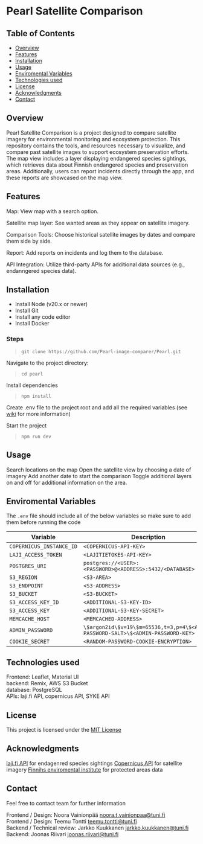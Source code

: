 # Pearl Satellite Comparison

<!-- Table of Contents -->

## Table of Contents

- [Overview](#Overview)
- [Features](#Features)
- [Installation](#Installation)
- [Usage](#Usage)
- [Enviromental Variables](#Enviromental-Variables)
- [Technologies used](#Technologies-used)
- [License](#License)
- [Acknowledgments](#Acknowledgments)
- [Contact](#Contact)

<!-- /Table of Contents -->

## Overview

Pearl Satellite Comparison is a project designed to compare satellite imagery for environmental monitoring and ecosystem
protection. This repository contains the tools, and resources necessary to visualize, and compare past satellite images to support
ecosystem preservation efforts. The map view includes a layer displaying endangered species sightings, which retrieves data
about Finnish endangered species and preservation areas. Additionally, users can report incidents directly through the app, and
these reports are showcased on the map view.

## Features

Map: View map with a search option.

Satellite map layer: See wanted areas as they appear on satellite imagery.

Comparison Tools: Choose historical satellite images by dates and compare them side by side.

Report: Add reports on incidents and log them to the database.

API Integration: Utilize third-party APIs for additional data sources (e.g., endanngered species data).

## Installation

- Install Node (v20.x or newer)
- Install Git
- Install any code editor
- Install Docker

### Steps

> `git clone https://github.com/Pearl-image-comparer/Pearl.git`

Navigate to the project directory:

> `cd pearl`

Install dependencies

> `npm install `

Create .env file to the project root and add all the required variables (see [wiki](https://github.com/Pearl-image-comparer/Pearl/wiki) for more information)

Start the project

> `npm run dev `

## Usage

Search locations on the map
Open the satellite view by choosing a date of imagery
Add another date to start the comparison
Toggle additional layers on and off for additional information on the area.

## Enviromental Variables

The `.env` file should include all of the below variables so make sure to add them before running the code

| Variable                 | Description                                                                      |
| ------------------------ | -------------------------------------------------------------------------------- |
| `COPERNICUS_INSTANCE_ID` | `<COPERNICUS-API-KEY>`                                                           |
| `LAJI_ACCESS_TOKEN`      | `<LAJITIETOKES-API-KEY>`                                                         |
| `POSTGRES_URI`           | `postgres://<USER>:<PASSWORD>@<ADDRESS>:5432/<DATABASE>`                         |
| `S3_REGION`              | `<S3-AREA>`                                                                      |
| `S3_ENDPOINT`            | `<S3-ADDRESS>`                                                                   |
| `S3_BUCKET`              | `<S3-BUCKET>`                                                                    |
| `S3_ACCESS_KEY_ID`       | `<ADDITIONAL-S3-KEY-ID>`                                                         |
| `S3_ACCESS_KEY`          | `<ADDITIONAL-S3-KEY-SECRET>`                                                     |
| `MEMCACHE_HOST`          | `<MEMCACHED-ADDRESS>`                                                            |
| `ADMIN_PASSWORD`         | `\$argon2id\$v=19\$m=65536,t=3,p=4\$<ADMIN-PASSWORD-SALT>\$<ADMIN-PASSWORD-KEY>` |
| `COOKIE_SECRET`          | `<RANDOM-PASSWORD-COOKIE-ENCRYPTION>`                                            |

## Technologies used

Frontend: Leaflet, Material UI<br>
backend: Remix, AWS S3 Bucket<br>
database: PostgreSQL<br>
APIs: laji.fi API, copernicus API, SYKE API<br>

## License

This project is licensed under the [MIT License](/LICENSE)

## Acknowledgments

[laji.fi API](https://laji.fi/about/3120) for endagenred species sightings
[Copernicus API](https://dataspace.copernicus.eu/analyse/apis) for satellite imagery
[Finnihs enviromental institute](https://www.syke.fi/fi-fi/avoin_tieto/avoimet_rajapinnat) for protected areas data

## Contact

Feel free to contact team for further information

Frontend / Design: Noora Vainionpää noora.t.vainionpaa@tuni.fi<br>
Frontend / Design: Teemu Tontti teemu.tontti@tuni.fi<br>
Backend / Technical review: Jarkko Kuukkanen jarkko.kuukkanen@tuni.fi<br>
Backend: Joonas Riivari joonas.riivari@tuni.fi<br>
